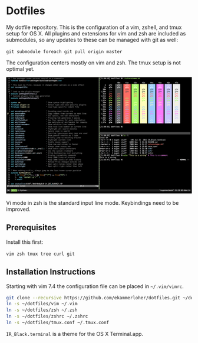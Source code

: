 # Dotfiles

My dotfile repository. This is the configuration of a vim, zshell,
and tmux setup for OS X. All plugins and extensions for vim and zsh are
included as submodules, so any updates to these can be managed with git
as well:

`git submodule foreach git pull origin master`

The configuration centers mostly on vim and zsh. The tmux setup is not
optimal yet.

![screenshot](screenshot.png)

Vi mode in zsh is the standard input line mode.
Keybindings need to be improved.

## Prerequisites

Install this first:

`vim zsh tmux tree curl git`

## Installation Instructions

Starting with vim 7.4 the configuration file can be placed in `~/.vim/vimrc`.

```bash
git clone --recursive https://github.com/ekammerloher/dotfiles.git ~/dotfiles
ln -s ~/dotfiles/vim ~/.vim
ln -s ~/dotfiles/zsh ~/.zsh
ln -s ~/dotfiles/zshrc ~/.zshrc
ln -s ~/dotfiles/tmux.conf ~/.tmux.conf
```

`IR_Black.terminal` is a theme for the OS X Terminal.app.

